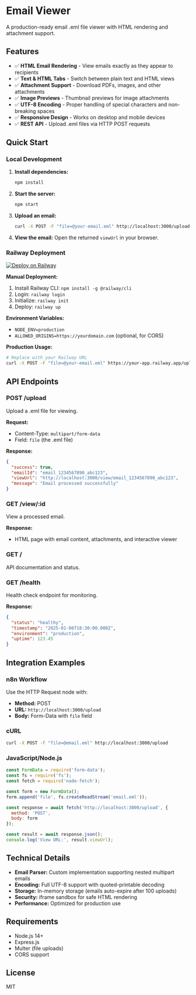 # Email Viewer

A production-ready email .eml file viewer with HTML rendering and attachment support.

## Features

- ✅ **HTML Email Rendering** - View emails exactly as they appear to recipients
- ✅ **Text & HTML Tabs** - Switch between plain text and HTML views
- ✅ **Attachment Support** - Download PDFs, images, and other attachments
- ✅ **Image Previews** - Thumbnail previews for image attachments
- ✅ **UTF-8 Encoding** - Proper handling of special characters and non-breaking spaces
- ✅ **Responsive Design** - Works on desktop and mobile devices
- ✅ **REST API** - Upload .eml files via HTTP POST requests

## Quick Start

### Local Development

1. **Install dependencies:**
   ```bash
   npm install
   ```

2. **Start the server:**
   ```bash
   npm start
   ```

3. **Upload an email:**
   ```bash
   curl -X POST -F "file=@your-email.eml" http://localhost:3000/upload
   ```

4. **View the email:**
   Open the returned `viewUrl` in your browser.

### Railway Deployment

[![Deploy on Railway](https://railway.app/button.svg)](https://railway.app/new/template)

**Manual Deployment:**
1. Install Railway CLI: `npm install -g @railway/cli`
2. Login: `railway login`
3. Initialize: `railway init`
4. Deploy: `railway up`

**Environment Variables:**
- `NODE_ENV=production`
- `ALLOWED_ORIGINS=https://yourdomain.com` (optional, for CORS)

**Production Usage:**
```bash
# Replace with your Railway URL
curl -X POST -F "file=@your-email.eml" https://your-app.railway.app/upload
```

## API Endpoints

### POST /upload
Upload a .eml file for viewing.

**Request:**
- Content-Type: `multipart/form-data`
- Field: `file` (the .eml file)

**Response:**
```json
{
  "success": true,
  "emailId": "email_1234567890_abc123",
  "viewUrl": "http://localhost:3000/view/email_1234567890_abc123",
  "message": "Email processed successfully"
}
```

### GET /view/:id
View a processed email.

**Response:**
- HTML page with email content, attachments, and interactive viewer

### GET /
API documentation and status.

### GET /health
Health check endpoint for monitoring.

**Response:**
```json
{
  "status": "healthy",
  "timestamp": "2025-01-06T18:30:00.000Z",
  "environment": "production",
  "uptime": 123.45
}
```

## Integration Examples

### n8n Workflow
Use the HTTP Request node with:
- **Method:** POST
- **URL:** `http://localhost:3000/upload`
- **Body:** Form-Data with `file` field

### cURL
```bash
curl -X POST -F "file=@email.eml" http://localhost:3000/upload
```

### JavaScript/Node.js
```javascript
const FormData = require('form-data');
const fs = require('fs');
const fetch = require('node-fetch');

const form = new FormData();
form.append('file', fs.createReadStream('email.eml'));

const response = await fetch('http://localhost:3000/upload', {
  method: 'POST',
  body: form
});

const result = await response.json();
console.log('View URL:', result.viewUrl);
```

## Technical Details

- **Email Parser:** Custom implementation supporting nested multipart emails
- **Encoding:** Full UTF-8 support with quoted-printable decoding
- **Storage:** In-memory storage (emails auto-expire after 100 uploads)
- **Security:** iframe sandbox for safe HTML rendering
- **Performance:** Optimized for production use

## Requirements

- Node.js 14+
- Express.js
- Multer (file uploads)
- CORS support

## License

MIT